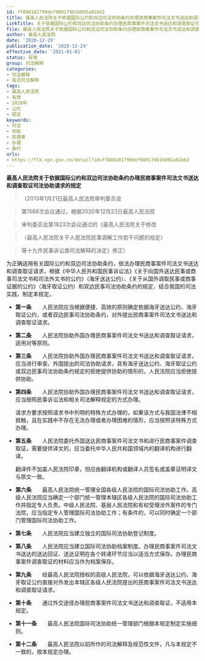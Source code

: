 ```yaml
---
id: ff808181799def980179b1b091a01b62
title: 最高人民法院关于依据国际公约和双边司法协助条约办理民商事案件司法文书送达和调查取证司法协助请求的规定
LinkTitle: 关于依据国际公约和双边司法协助条约办理民商事案件司法文书送达和调查取证司法协助请求的规定（2020）
file: 最高人民法院关于依据国际公约和双边司法协助条约办理民商事案件司法文书送达和调查取证司法协助请求的规定_20201229_ff808181799def980179b1b091a01b62.doc
author: 最高人民法院
date: '2020-12-29'
publication_date: '2020-12-29'
effective_date: '2021-01-01'
status: 有效
group: 司法解释
categories:
- 司法解释
- 高法司法解释
tags:
- 最高人民法院
- 有效
- 2020年
- 公约
- 规定
keywords:
- 司法
- 协助
- 民商事
- 办理
- 条约
urls:
- https://flk.npc.gov.cn/detail?id=ff808181799def980179b1b091a01b62
---
```


**最高人民法院关于依据国际公约和双边司法协助条约办理民商事案件司法文书送达和调查取证司法协助请求的规定**

> （2013年1月21日最高人民法院审判委员会

> 第1568次会议通过，根据2020年12月23日最高人民法院

> 审判委员会第1823次会议通过的《最高人民法院关于修改

> 〈最高人民法院关于人民法院民事调解工作若干问题的规定〉

> 等十九件民事诉讼类司法解释的决定》修正）

为正确适用有关国际公约和双边司法协助条约，依法办理民商事案件司法文书送达和调查取证请求，根据《中华人民共和国民事诉讼法》《关于向国外送达民事或商事司法文书和司法外文书的公约》（海牙送达公约）、《关于从国外调取民事或商事证据的公约》（海牙取证公约）和双边民事司法协助条约的规定，结合我国的司法实践，制定本规定。

- **第一条**　　人民法院应当根据便捷、高效的原则确定依据海牙送达公约、海牙取证公约，或者双边民事司法协助条约，对外提出民商事案件司法文书送达和调查取证请求。

- **第二条**　　人民法院协助外国办理民商事案件司法文书送达和调查取证请求，适用对等原则。

- **第三条**　　人民法院协助外国办理民商事案件司法文书送达和调查取证请求，应当进行审查。外国提出的司法协助请求，具有海牙送达公约、海牙取证公约或双边民事司法协助条约规定的拒绝提供协助的情形的，人民法院应当拒绝提供协助。

- **第四条**　　人民法院协助外国办理民商事案件司法文书送达和调查取证请求，应当按照民事诉讼法和相关司法解释规定的方式办理。

  请求方要求按照请求书中列明的特殊方式办理的，如果该方式与我国法律不相抵触，且在实践中不存在无法办理或者办理困难的情形，应当按照该特殊方式办理。

- **第五条**　　人民法院委托外国送达民商事案件司法文书和进行民商事案件调查取证，需要提供译文的，应当委托中华人民共和国领域内的翻译机构进行翻译。

  翻译件不加盖人民法院印章，但应由翻译机构或翻译人员签名或盖章证明译文与原文一致。

- **第六条**　　最高人民法院统一管理全国各级人民法院的国际司法协助工作。高级人民法院应当确定一个部门统一管理本辖区各级人民法院的国际司法协助工作并指定专人负责。中级人民法院、基层人民法院和有权受理涉外案件的专门法院，应当指定专人管理国际司法协助工作；有条件的，可以同时确定一个部门管理国际司法协助工作。

- **第七条**　　人民法院应当建立独立的国际司法协助登记制度。

- **第八条**　　人民法院应当建立国际司法协助档案制度。办理民商事案件司法文书送达的送达回证、送达证明在各个转递环节应当以适当方式保存。办理民商事案件调查取证的材料应当作为档案保存。

- **第九条**　　经最高人民法院授权的高级人民法院，可以依据海牙送达公约、海牙取证公约直接对外发出本辖区各级人民法院提出的民商事案件司法文书送达和调查取证请求。

- **第十条**　　通过外交途径办理民商事案件司法文书送达和调查取证，不适用本规定。

- **第十一条**　　最高人民法院国际司法协助统一管理部门根据本规定制定实施细则。

- **第十二条**　　最高人民法院以前所作的司法解释及规范性文件，凡与本规定不一致的，按本规定办理。
